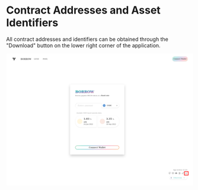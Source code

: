 # Contract Addresses and Asset Identifiers

All contract addresses and identifiers can be obtained through the "Download" button on the lower right corner of the application.

![](../assets/addresses.png)